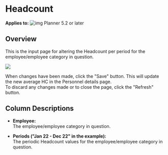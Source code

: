 # Headcount

**Applies to:** ![img](https://profitbasedocs.blob.core.windows.net/icons/yes-icon.png) Planner 5.2 or later

## Overview
This is the input page for altering the Headcount per period for the employee/employee category in question.
<br/>

![](https://profitbasedocs.blob.core.windows.net/enduserhelp/images/HC.JPG)

When changes have been made, click the "Save" button. This will update the new average HC in the Personnel details page.<br/>
To discard any changes made or to close the page, click the "Refresh" button.

## Column Descriptions

- **Employee:**<br/>
The employee/employee category in question.

- **Periods ("Jan 22 - Dec 22" in the example):**<br/>
The periodic Headcount values for the employee/employee category in question.

<br/>

